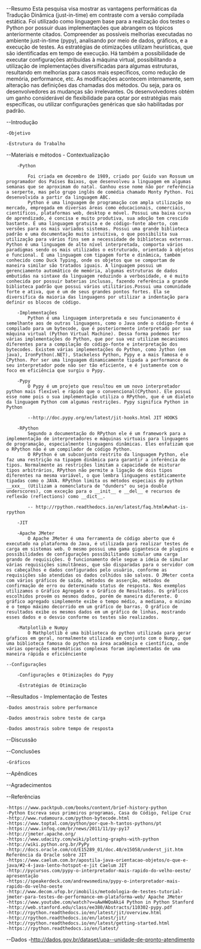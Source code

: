 --Resumo
Esta pesquisa visa mostrar as vantagens performáticas da Tradução Dinâmica (just-in-time) em contraste com a versão compilada estática. Foi utilizado  como linguagem base para a realização dos testes o Python por possuir duas implementações que abrangem os tópicos anteriormente citados. Compreender as possíveis melhorias executadas no ambiente just-in-time (pypy), analisando por meio de dados, gráficos, e a execução de testes. As estratégias de otimizações utilizam heurísticas, que são identificadas em tempo de execução. Há também a possibilidade de executar configurações atribuídas à máquina virtual, possibilitando a utilização de implementações diversificadas para algumas estruturas, resultando em melhorias para casos mais específicos, como redução de memória, performance, etc. As modificações acontecem internamente, sem alteração nas definições das chamadas dos métodos. Ou seja, para os desenvolvedores as mudanças são irrelevantes. Os desenvolvedores obtém um ganho considerável de flexibilidade para optar por estratégias mais específicas, ou utilizar configurações genéricas que são habilitadas por padrão.

--Introdução

    -Objetivo

    -Estrutura do Trabalho

--Materiais e métodos - Contextualização
    
        -Python

            Foi criada em dezembro de 1989, criado por Guido van Rossum um programador dos Países Baixos, que desenvolveu a linguagem em algumas semanas que se aproximam do natal. Ganhou esse nome não por referência a serperte, mas pelo grupo inglês de comédia chamado Monty Python. Foi desenvolvida a partir da linguagem ABC.
            Python é uma linguagem de programação com ampla utilização no mercado, empregada em diversas áreas como educacionais, comerciais, científicos, plataformas web, desktop e móvel. Possui uma baixa curva de aprendizado, é concisa e muito produtiva, sua adoção tem crescido bastante. É uma linguagem gratuita e de código-fonte aberto, com versões para os mais variados sistemas. Possui uma grande biblioteca padrão e uma documentação muito intuitiva, o que possibilita sua utilização para vários fins sem a necessidade de bibliotecas externas. Python é uma linguagem de alto nível interpretada, comporta vários paradigmas sendo os mais utilizados o estruturado, orientado à objetos e funcional. É uma linguagem com tipagem forte e dinâmica, também conhecido como Duck Typing, onde os objetos que se comportam de maneira similar são tratados iguais. A linguagem possui um gerenciamento automático de memória, algumas estruturas de dados embutidas na sintaxe da linguagem reduzindo a verbosidade, e é muito conhecida por possuir baterias inclusas, fazendo referência a grande biblioteca padrão que possui vários utilitários.Possui uma comunidade forte e ativa, que é um de seus grandes pontos fortes. Ela se diversifica da maioria das linguagens por utilizar a indentação para definir os blocos de código.

        -Implementações
            Python é uma linguagem interpretada e seu funcionamento é semelhante aos de outras linguagens, como o Java onde o código-fonte é compilado para um bytecode, que é posteriormente interpretado por sua máquina virtual (Python Virtual Machine). Dessa forma podemos ter várias implementações do Python, que por sua vez utilizam mecanismos diferentes para a compilação do código-fonte e interpretação dos bytecodes. Existem várias implementações do Python, como Jython (em java), IronPython(.NET), Stackeless Python, Pypy e a mais famosa é o CPython. Por ser uma linguagem dinamicamente tipada a performance de seu interpretador pode não ser tão eficiente, e é justamente com o foco em eficiência que surgiu o Pypy.

        -Pypy
            O Pypy é um projeto que resultou em um novo interpretador python mais flexível e rápido que o convencional(CPython). Ele possui esse nome pois o sua implementação utiliza o RPython, que é um dialeto da linguagem Python com algumas restrições. Pypy significa Python in Python

            --http://doc.pypy.org/en/latest/jit-hooks.html JIT HOOKS

        -RPython
            Segundo a documentação do RPython ele é um framework para a implementação de interpretadores e máquinas virtuais para linguagens de programação, especialmente linguagens dinâmicas. Eles enfatizam que o RPython não é um compilador de código Python.
            O RPython é um subconjunto restrito da linguagem Python, ele faz uma restrição na tipagem dinâmica para garantir a inferência de tipos. Normalmente as restrições limitam a capacidade de misturar tipos arbitrários, RPython não permite a ligação de dois tipos diferentes na mesma variável, o que lembra linguagens estáticamente tipadas como o JAVA. RPython limita os métodos especiais do python __xxx__ (Utilizam a nomenclatura de "dunders" ou seja double underscores), com exceção para o __init__ e __del__ e recursos de reflexão (reflections) como __dict__.

            -- http://rpython.readthedocs.io/en/latest/faq.html#what-is-rpython
            
        -JIT

        -Apache JMeter
            O Apache JMeter é uma ferramenta de código aberto que é executado na plataforma do Java, é utilizada para realizar testes de carga em sistemas web. O mesmo possui uma gama gigantesca de plugins e possibilidades de configurações possíbilitando simular uma carga grando de requisições. O funcionamento dele segue a ideia de simular várias requisições simultâneas, que são disparadas para o servidor com os cabeçalhos e dados configurados pelo usuário, conforme as requisições são atendidas os dados colhidos são salvos. O JMeter conta com vários gráficos de saída, métodos de asserção, métodos de confirmação de erro ou determinado status de resposta. Nos exemplos utilizamos o Gráfico Agregado e o Gráfico de Resultados. Os gráficos escolhidos provém os mesmos dados, porém de maneira diferente. O gráfico agregado simplemente exibe o tempo médio, a mediana, o minimo e o tempo máximo decorrido em um gráfico de barras. O gráfico de resultados exibe os mesmos dados em um gráfico de linhas, mostrando esses dados e o desvio conforme os testes são realizados.

        -Matplotlib e Numpy
            O Mathplotlib é uma biblioteca do python utilizada para gerar gŕaficos em geral, normalmente utilizada em conjunto com o Numpy, que uma biblioteca famosa do python na área acadêmica e científica, onde várias operações matemáticas complexas foram implementadas de uma maneira rápida e eficiênciente

    --Configurações
        
        -Configurações e Otimizações do Pypy

        -Estratégias de Otimização

--Resultados - Implementação de Testes
    
    -Dados amostrais sobre performance

    -Dados amostrais sobre teste de carga

    -Dados amostrais sobre tempo de resposta

--Discussão

--Conclusões

    -Gráficos

--Apêndices

--Agradecimentos

--Referências

    -https://www.packtpub.com/books/content/brief-history-python
    -Python Escreva seus primeiros programas, Casa do Código, Felipe Cruz
    -http://www.rudamoura.com/python-bytecode.html
    -https://www.toptal.com/python/por-que-h-tantos-pythons/pt
    -https://www.infoq.com/br/news/2011/11/py-py17
    -http://jmeter.apache.org/
    -https://www.udacity.com/wiki/plotting-graphs-with-python
    -http://wiki.python.org.br/PyPy
    -http://docs.oracle.com/cd/E15289_01/doc.40/e15058/underst_jit.htm Referência da Oracle sobre JIT
    -https://www.caelum.com.br/apostila-java-orientacao-objetos/o-que-e-java/#2-4-java-lento-hotspot-e-jit Caelum JIT
    -http://pycursos.com/pypy-o-interpretador-mais-rapido-do-velho-oeste/ apresentação
    -https://speakerdeck.com/andrewsmedina/pypy-o-interpretador-mais-rapido-do-velho-oeste
    -http://www.decom.ufop.br/imobilis/metodologia-de-testes-tutorial-jmeter-para-testes-de-performance-em-plataforma-web/ Apache JMeter
    -https://www.youtube.com/watch?v=uAwHWQoAki4 Python in Python Stanford
    -http://web.stanford.edu/class/ee380/Abstracts/110302-pypy.pdf
    -http://rpython.readthedocs.io/en/latest/jit/overview.html
    -http://rpython.readthedocs.io/en/latest/jit/
    -http://rpython.readthedocs.io/en/latest/getting-started.html
    -https://rpython.readthedocs.io/en/latest/

--Dados
    -http://dados.gov.br/dataset/upa--unidade-de-pronto-atendimento